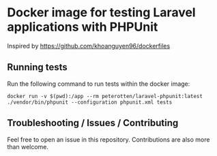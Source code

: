 # Docker image for testing Laravel applications with PHPUnit

Inspired by https://github.com/khoanguyen96/dockerfiles

## Running tests
Run the following command to run tests within the docker image:
```
docker run -v $(pwd):/app --rm peterotten/laravel-phpunit:latest ./vendor/bin/phpunit --configuration phpunit.xml tests
```

## Troubleshooting / Issues / Contributing
Feel free to open an issue in this repository. Contributions are also more than welcome.